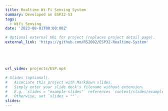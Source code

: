 ```yaml
---
title: Realtime Wi-Fi Sensing System
summary: Developed on ESP32-S3
tags:
  - Wifi Sensing
date: '2023-08-01T00:00:00Z'

# Optional external URL for project (replaces project detail page).
external_link: 'https://github.com/RS2002/ESP32-Realtime-System'





url_video: projects/ESP.mp4

# Slides (optional).
#   Associate this project with Markdown slides.
#   Simply enter your slide deck's filename without extension.
#   E.g. `slides = "example-slides"` references `content/slides/example-slides.md`.
#   Otherwise, set `slides = ""`.
slides: 
---
```

